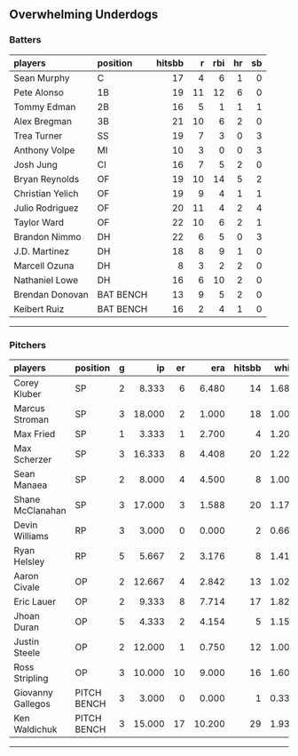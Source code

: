 ## Overwhelming Underdogs

### Batters

 
|players          |position  | hitsbb|  r| rbi| hr| sb| 
|:----------------|:---------|------:|--:|---:|--:|--:| 
|Sean Murphy      |C         |     17|  4|   6|  1|  0| 
|Pete Alonso      |1B        |     19| 11|  12|  6|  0| 
|Tommy Edman      |2B        |     16|  5|   1|  1|  1| 
|Alex Bregman     |3B        |     21| 10|   6|  2|  0| 
|Trea Turner      |SS        |     19|  7|   3|  0|  3| 
|Anthony Volpe    |MI        |     10|  3|   0|  0|  3| 
|Josh Jung        |CI        |     16|  7|   5|  2|  0| 
|Bryan Reynolds   |OF        |     19| 10|  14|  5|  2| 
|Christian Yelich |OF        |     19|  9|   4|  1|  1| 
|Julio Rodriguez  |OF        |     20| 11|   4|  2|  4| 
|Taylor Ward      |OF        |     22| 10|   6|  2|  1| 
|Brandon Nimmo    |DH        |     22|  6|   5|  0|  3| 
|J.D. Martinez    |DH        |     18|  8|   9|  1|  0| 
|Marcell Ozuna    |DH        |      8|  3|   2|  2|  0| 
|Nathaniel Lowe   |DH        |     16|  6|  10|  2|  0| 
|Brendan Donovan  |BAT BENCH |     13|  9|   5|  2|  0| 
|Keibert Ruiz     |BAT BENCH |     16|  2|   4|  1|  0| 

* * *

### Pitchers

 
|players           |position    |  g|     ip| er|    era| hitsbb|  whip| so|  w| sv| 
|:-----------------|:-----------|--:|------:|--:|------:|------:|-----:|--:|--:|--:| 
|Corey Kluber      |SP          |  2|  8.333|  6|  6.480|     14| 1.680|  6|  0|  0| 
|Marcus Stroman    |SP          |  3| 18.000|  2|  1.000|     18| 1.000| 20|  2|  0| 
|Max Fried         |SP          |  1|  3.333|  1|  2.700|      4| 1.200|  2|  0|  0| 
|Max Scherzer      |SP          |  3| 16.333|  8|  4.408|     20| 1.224| 14|  2|  0| 
|Sean Manaea       |SP          |  2|  8.000|  4|  4.500|      8| 1.000|  9|  0|  0| 
|Shane McClanahan  |SP          |  3| 17.000|  3|  1.588|     20| 1.176| 21|  3|  0| 
|Devin Williams    |RP          |  3|  3.000|  0|  0.000|      2| 0.667|  2|  1|  1| 
|Ryan Helsley      |RP          |  5|  5.667|  2|  3.176|      8| 1.412|  8|  0|  3| 
|Aaron Civale      |OP          |  2| 12.667|  4|  2.842|     13| 1.026|  8|  1|  0| 
|Eric Lauer        |OP          |  2|  9.333|  8|  7.714|     17| 1.821| 10|  1|  0| 
|Jhoan Duran       |OP          |  5|  4.333|  2|  4.154|      5| 1.154|  7|  0|  3| 
|Justin Steele     |OP          |  2| 12.000|  1|  0.750|     12| 1.000| 11|  1|  0| 
|Ross Stripling    |OP          |  3| 10.000| 10|  9.000|     16| 1.600| 10|  0|  0| 
|Giovanny Gallegos |PITCH BENCH |  3|  3.000|  0|  0.000|      1| 0.333|  6|  1|  0| 
|Ken Waldichuk     |PITCH BENCH |  3| 15.000| 17| 10.200|     29| 1.933| 11|  0|  0| 


* * *


